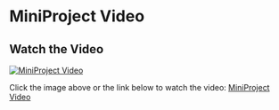 # MiniProject Video
## Watch the Video
[![MiniProject Video](https://img.youtube.com/vi/0UBgRlGZeOg/0.jpg)](https://youtu.be/0UBgRlGZeOg)

Click the image above or the link below to watch the video:
[MiniProject Video](https://youtu.be/0UBgRlGZeOg)
